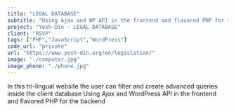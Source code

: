 ```yaml
---
title: "LEGAL DATABASE"
subtitle: "Using Ajax and WP API in the frontend and flavored PHP for the backend"
project: "Yesh-Din - LEGAL DATABASE"
client: "RSVP"
tags: ["PHP","JavaScript","WordPress"]
code_url: "private"
url: "https://www.yesh-din.org/en/legislation/"
image: "./computer.jpg"
image_phone: "./phone.jpg"
---
```

In this tri-lingual website the user can filter and create advanced queries inside the client database
Using *Ajax* and WordPress API in the frontend and flavored PHP for the backend